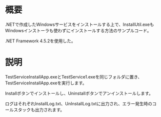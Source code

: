 # 概要

.NETで作成したWindowsサービスをインストールする上で、InstallUtil.exeもWindowsインストーラも使わずにインストールする方法のサンプルコード。

.NET Framework 4.5.2を使用した。

# 説明

TestServiceInstallApp.exeとTestService1.exeを同じフォルダに置き、TestServiceInstallApp.exeを実行します。

Installボタンでインストールし、Uninstallボタンでアンインストールします。

ログはそれぞれInstallLog.txt、UnInstallLog.txtに出力され、エラー発生時のコールスタックも出力されます。
